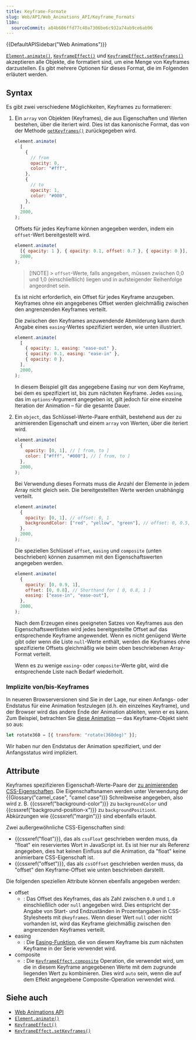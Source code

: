 ```yaml
---
title: Keyframe-Formate
slug: Web/API/Web_Animations_API/Keyframe_Formats
l10n:
  sourceCommit: a84b606ffd77c40a7306be6c932a74ab9ce6ab96
---
```


{{DefaultAPISidebar("Web Animations")}}

[`Element.animate()`](/de/docs/Web/API/Element/animate), [`KeyframeEffect()`](/de/docs/Web/API/KeyframeEffect/KeyframeEffect) und [`KeyframeEffect.setKeyframes()`](/de/docs/Web/API/KeyframeEffect/setKeyframes) akzeptieren alle Objekte, die formatiert sind, um eine Menge von Keyframes darzustellen. Es gibt mehrere Optionen für dieses Format, die im Folgenden erläutert werden.

## Syntax

Es gibt zwei verschiedene Möglichkeiten, Keyframes zu formatieren:

1. Ein `array` von Objekten (Keyframes), die aus Eigenschaften und Werten bestehen, über die iteriert wird. Dies ist das kanonische Format, das von der Methode [`getKeyframes()`](/de/docs/Web/API/KeyframeEffect/getKeyframes) zurückgegeben wird.

   ```js
   element.animate(
     [
       {
         // from
         opacity: 0,
         color: "#fff",
       },
       {
         // to
         opacity: 1,
         color: "#000",
       },
     ],
     2000,
   );
   ```

   Offsets für jedes Keyframe können angegeben werden, indem ein `offset`-Wert bereitgestellt wird.

   ```js
   element.animate(
     [{ opacity: 1 }, { opacity: 0.1, offset: 0.7 }, { opacity: 0 }],
     2000,
   );
   ```

   > [!NOTE] > `offset`-Werte, falls angegeben, müssen zwischen 0,0 und 1,0 (einschließlich) liegen und in aufsteigender Reihenfolge angeordnet sein.

   Es ist nicht erforderlich, ein Offset für jedes Keyframe anzugeben. Keyframes ohne ein angegebenes Offset werden gleichmäßig zwischen den angrenzenden Keyframes verteilt.

   Die zwischen den Keyframes anzuwendende Abmilderung kann durch Angabe eines `easing`-Wertes spezifiziert werden, wie unten illustriert.

   ```js
   element.animate(
     [
       { opacity: 1, easing: "ease-out" },
       { opacity: 0.1, easing: "ease-in" },
       { opacity: 0 },
     ],
     2000,
   );
   ```

   In diesem Beispiel gilt das angegebene Easing nur von dem Keyframe, bei dem es spezifiziert ist, bis zum nächsten Keyframe. Jedes `easing`, das im `options`-Argument angegeben ist, gilt jedoch für eine einzelne Iteration der Animation – für die gesamte Dauer.

2. Ein `object`, das Schlüssel-Werte-Paare enthält, bestehend aus der zu animierenden Eigenschaft und einem `array` von Werten, über die iteriert wird.

   ```js
   element.animate(
     {
       opacity: [0, 1], // [ from, to ]
       color: ["#fff", "#000"], // [ from, to ]
     },
     2000,
   );
   ```

   Bei Verwendung dieses Formats muss die Anzahl der Elemente in jedem Array nicht gleich sein. Die bereitgestellten Werte werden unabhängig verteilt.

   ```js
   element.animate(
     {
       opacity: [0, 1], // offset: 0, 1
       backgroundColor: ["red", "yellow", "green"], // offset: 0, 0.5, 1
     },
     2000,
   );
   ```

   Die speziellen Schlüssel `offset`, `easing` und `composite` (unten beschrieben) können zusammen mit den Eigenschaftswerten angegeben werden.

   ```js
   element.animate(
     {
       opacity: [0, 0.9, 1],
       offset: [0, 0.8], // Shorthand for [ 0, 0.8, 1 ]
       easing: ["ease-in", "ease-out"],
     },
     2000,
   );
   ```

   Nach dem Erzeugen eines geeigneten Satzes von Keyframes aus den Eigenschaftswertlisten wird jedes bereitgestellte Offset auf das entsprechende Keyframe angewendet. Wenn es nicht genügend Werte gibt oder wenn die Liste `null`-Werte enthält, werden die Keyframes ohne spezifizierte Offsets gleichmäßig wie beim oben beschriebenen Array-Format verteilt.

   Wenn es zu wenige `easing`- oder `composite`-Werte gibt, wird die entsprechende Liste nach Bedarf wiederholt.

### Implizite von/bis-Keyframes

In neueren Browserversionen sind Sie in der Lage, nur einen Anfangs- oder Endstatus für eine Animation festzulegen (d.h. ein einzelnes Keyframe), und der Browser wird das andere Ende der Animation ableiten, wenn er es kann. Zum Beispiel, betrachten Sie [diese Animation](https://mdn.github.io/dom-examples/web-animations-api/implicit-keyframes.html) — das Keyframe-Objekt sieht so aus:

```js
let rotate360 = [{ transform: "rotate(360deg)" }];
```

Wir haben nur den Endstatus der Animation spezifiziert, und der Anfangsstatus wird impliziert.

## Attribute

Keyframes spezifizieren Eigenschaft-Werte-Paare der [zu animierenden CSS-Eigenschaften](/de/docs/Web/CSS/CSS_animated_properties). Die Eigenschaftsnamen werden unter Verwendung der {{Glossary("camel_case", "camel case")}} Schreibweise angegeben, also wird z. B. {{cssxref("background-color")}} zu `backgroundColor` und {{cssxref("background-position-x")}} zu `backgroundPositionX`. Abkürzungen wie {{cssxref("margin")}} sind ebenfalls erlaubt.

Zwei außergewöhnliche CSS-Eigenschaften sind:

- {{cssxref("float")}}, das als `cssFloat` geschrieben werden muss, da "float" ein reserviertes Wort in JavaScript ist. Es ist hier nur als Referenz angegeben, dies hat keinen Einfluss auf die Animation, da "float" keine animierbare CSS-Eigenschaft ist.
- {{cssxref("offset")}}, das als `cssOffset` geschrieben werden muss, da "offset" den Keyframe-Offset wie unten beschrieben darstellt.

Die folgenden speziellen Attribute können ebenfalls angegeben werden:

- offset
  - : Das Offset des Keyframes, das als Zahl zwischen `0.0` und `1.0` einschließlich oder `null` angegeben wird. Dies entspricht der Angabe von Start- und Endzuständen in Prozentangaben in CSS-Stylesheets mit `@keyframes`. Wenn dieser Wert `null` oder nicht vorhanden ist, wird das Keyframe gleichmäßig zwischen den angrenzenden Keyframes verteilt.
- easing
  - : Die [Easing-Funktion](/de/docs/Web/CSS/easing-function), die von diesem Keyframe bis zum nächsten Keyframe in der Serie verwendet wird.
- composite
  - : Die [`KeyframeEffect.composite`](/de/docs/Web/API/KeyframeEffect/composite) Operation, die verwendet wird, um die in diesem Keyframe angegebenen Werte mit dem zugrunde liegenden Wert zu kombinieren. Dies wird `auto` sein, wenn die auf dem Effekt angegebene Composite-Operation verwendet wird.

## Siehe auch

- [Web Animations API](/de/docs/Web/API/Web_Animations_API)
- [`Element.animate()`](/de/docs/Web/API/Element/animate)
- [`KeyframeEffect()`](/de/docs/Web/API/KeyframeEffect/KeyframeEffect)
- [`KeyframeEffect.setKeyframes()`](/de/docs/Web/API/KeyframeEffect/setKeyframes)

